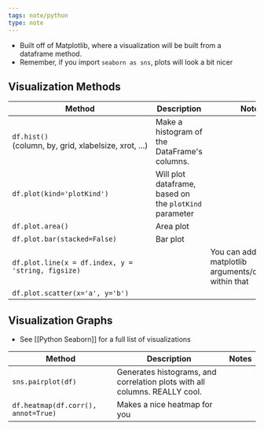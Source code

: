 ```yaml
---
tags: note/python
type: note
---
```

- Built off of Matplotlib, where a visualization will be built from a dataframe method.
- Remember, if you import `seaborn as sns`, plots will look a bit nicer

## Visualization Methods

| Method                                               | Description                                            | Notes                                                 |
| ---------------------------------------------------- | ------------------------------------------------------ | ----------------------------------------------------- |
| `df.hist()`(column, by, grid, xlabelsize, xrot, ...) | Make a histogram of the DataFrame's columns.           |                                                       |
| `df.plot(kind='plotKind')`                           | Will plot dataframe, based on the `plotKind` parameter |                                                       |
| `df.plot.area()`                                     | Area plot                                              |                                                       |
| `df.plot.bar(stacked=False)`                         | Bar plot                                               |                                                       |
| `df.plot.line(x = df.index, y = 'string, figsize)`   |                                                        | You can add matplotlib arguments/commands within that |
| `df.plot.scatter(x='a', y='b')`                      |                                                        |                                                       |


## Visualization Graphs
- See [[Python Seaborn]] for a full list of visualizations

| Method                            | Description                                                                | Notes |
| --------------------------------- | -------------------------------------------------------------------------- | ----- |
| `sns.pairplot(df)`                  | Generates histograms, and correlation plots with all columns. REALLY cool. |       |
| `df.heatmap(df.corr(), annot=True)` | Makes a nice heatmap for you                                                                           |       |


